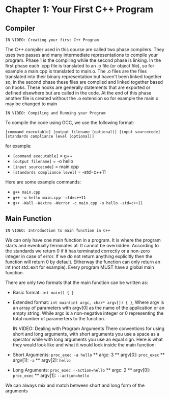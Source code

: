 # Chapter 1: Your First C++ Program

## Compiler
	IN VIDEO: Creating your first C++ Program
The C++ compiler used in this course are called two phase compilers. They uses two passes and many intermediate representations to compile your program. Phase 1 is the compiling while the second phase is linking. In the first phase each .cpp file is translated to an .o file (or object file), so for example a main.cpp is translated to main.o. The .o files are the files translated into their binary representation but haven't been linked together so, in the second phase these files are compiled and linked together based on hooks. These hooks are generally statements that are exported or defined elsewhere but are called in the code. At the end of this phase another file is created without the .o extension so for example the main.o may be changed to main

	IN VIDEO: Compiling and Running your Program
To compile the code using GCC, we use the following format:

`[command executable] [output filename (optional)] [input sourcecode] [standards compliance level (optional)]`

for example:
* `[command executable]` = g++
* `[output filename]` = -o hello
* `[input sourcecode]` = main.cpp
* `[standards compliance level]` = -std=c++11

Here are some example commands: 
* `g++ main.cpp`
* `g++ -o hello main.cpp -std=c++11`
* `g++ -Wall -Wextra -Werror -c main.cpp -o hello -std=c++11`

<!-- -->

## Main Function
	IN VIDEO: Introduction to main function in C++
We can only have one main function in a program. It is where the program starts and eventually terminates at. It cannot be overridden. According to the standards we return 0 if it has terminated correctly or a non-zero integer in case of error. If we do not return anything explicitly then the function will return 0 by default. Eitherway the function can only return an int (not std::exit for example). Every program MUST have a global main function.

There are only two formats that the main function can be written as:
* Basic format: `int main() { }`
* Extended format: `int main(int argc, char* argv[]) { }`, Where argv is an array of parameters with argv[0] as the name of the application or an empty string. While argc is a non-negative integer or 0 representing the total number of paramerters to the function.

	IN VIDEO: Dealing with Program Arguments
There conventions for using short and long arguments, with short arguments you use a space as a sperator while with long arguments you use an equal sign. Here is what they would look like and what it would look inside the main function:
* Short Arguments:
	`proc_exec -a hello`
	** argc: 3
	** argv[0]: `proc_exec`
	** argv[1]: `-a`
	** argv[2]: `hello`

* Long Arguments: 
	`proc_exec --action=hello`
	** argc: 2
	** argv[0]: `proc_exec`
	** argv[1]: `--action=hello`

We can always mix and match between short and long form of the arguments


